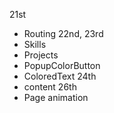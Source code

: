 21st
- Routing
22nd, 23rd
- Skills
- Projects
- PopupColorButton
- ColoredText
24th
- content
26th
- Page animation
